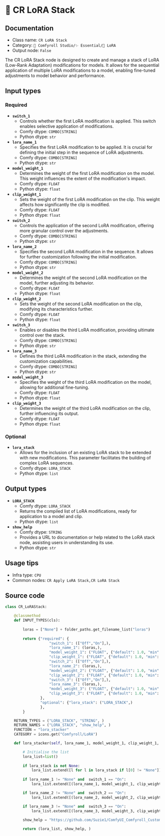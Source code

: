 # 💊 CR LoRA Stack
## Documentation
- Class name: `CR LoRA Stack`
- Category: `🧩 Comfyroll Studio/✨ Essential/💊 LoRA`
- Output node: `False`

The CR LoRA Stack node is designed to create and manage a stack of LoRA (Low-Rank Adaptation) modifications for models. It allows for the sequential application of multiple LoRA modifications to a model, enabling fine-tuned adjustments to model behavior and performance.
## Input types
### Required
- **`switch_1`**
    - Controls whether the first LoRA modification is applied. This switch enables selective application of modifications.
    - Comfy dtype: `COMBO[STRING]`
    - Python dtype: `str`
- **`lora_name_1`**
    - Specifies the first LoRA modification to be applied. It is crucial for defining the initial step in the sequence of LoRA adjustments.
    - Comfy dtype: `COMBO[STRING]`
    - Python dtype: `str`
- **`model_weight_1`**
    - Determines the weight of the first LoRA modification on the model. This weight influences the extent of the modification's impact.
    - Comfy dtype: `FLOAT`
    - Python dtype: `float`
- **`clip_weight_1`**
    - Sets the weight of the first LoRA modification on the clip. This weight affects how significantly the clip is modified.
    - Comfy dtype: `FLOAT`
    - Python dtype: `float`
- **`switch_2`**
    - Controls the application of the second LoRA modification, offering more granular control over the adjustments.
    - Comfy dtype: `COMBO[STRING]`
    - Python dtype: `str`
- **`lora_name_2`**
    - Specifies the second LoRA modification in the sequence. It allows for further customization following the initial modification.
    - Comfy dtype: `COMBO[STRING]`
    - Python dtype: `str`
- **`model_weight_2`**
    - Determines the weight of the second LoRA modification on the model, further adjusting its behavior.
    - Comfy dtype: `FLOAT`
    - Python dtype: `float`
- **`clip_weight_2`**
    - Sets the weight of the second LoRA modification on the clip, modifying its characteristics further.
    - Comfy dtype: `FLOAT`
    - Python dtype: `float`
- **`switch_3`**
    - Enables or disables the third LoRA modification, providing ultimate control over the stack.
    - Comfy dtype: `COMBO[STRING]`
    - Python dtype: `str`
- **`lora_name_3`**
    - Defines the third LoRA modification in the stack, extending the customization capabilities.
    - Comfy dtype: `COMBO[STRING]`
    - Python dtype: `str`
- **`model_weight_3`**
    - Specifies the weight of the third LoRA modification on the model, allowing for additional fine-tuning.
    - Comfy dtype: `FLOAT`
    - Python dtype: `float`
- **`clip_weight_3`**
    - Determines the weight of the third LoRA modification on the clip, further influencing its output.
    - Comfy dtype: `FLOAT`
    - Python dtype: `float`
### Optional
- **`lora_stack`**
    - Allows for the inclusion of an existing LoRA stack to be extended with new modifications. This parameter facilitates the building of complex LoRA sequences.
    - Comfy dtype: `LORA_STACK`
    - Python dtype: `list`
## Output types
- **`LORA_STACK`**
    - Comfy dtype: `LORA_STACK`
    - Returns the compiled list of LoRA modifications, ready for application to a model and clip.
    - Python dtype: `list`
- **`show_help`**
    - Comfy dtype: `STRING`
    - Provides a URL to documentation or help related to the LoRA stack node, assisting users in understanding its use.
    - Python dtype: `str`
## Usage tips
- Infra type: `CPU`
- Common nodes: `CR Apply LoRA Stack,CR LoRA Stack`


## Source code
```python
class CR_LoRAStack:

    @classmethod
    def INPUT_TYPES(cls):
    
        loras = ["None"] + folder_paths.get_filename_list("loras")
        
        return {"required": {
                    "switch_1": (["Off","On"],),
                    "lora_name_1": (loras,),
                    "model_weight_1": ("FLOAT", {"default": 1.0, "min": -10.0, "max": 10.0, "step": 0.01}),
                    "clip_weight_1": ("FLOAT", {"default": 1.0, "min": -10.0, "max": 10.0, "step": 0.01}),
                    "switch_2": (["Off","On"],),
                    "lora_name_2": (loras,),
                    "model_weight_2": ("FLOAT", {"default": 1.0, "min": -10.0, "max": 10.0, "step": 0.01}),
                    "clip_weight_2": ("FLOAT", {"default": 1.0, "min": -10.0, "max": 10.0, "step": 0.01}),
                    "switch_3": (["Off","On"],),
                    "lora_name_3": (loras,),
                    "model_weight_3": ("FLOAT", {"default": 1.0, "min": -10.0, "max": 10.0, "step": 0.01}),
                    "clip_weight_3": ("FLOAT", {"default": 1.0, "min": -10.0, "max": 10.0, "step": 0.01}),
                },
                "optional": {"lora_stack": ("LORA_STACK",)
                },
        }

    RETURN_TYPES = ("LORA_STACK", "STRING", )
    RETURN_NAMES = ("LORA_STACK", "show_help", )
    FUNCTION = "lora_stacker"
    CATEGORY = icons.get("Comfyroll/LoRA")

    def lora_stacker(self, lora_name_1, model_weight_1, clip_weight_1, switch_1, lora_name_2, model_weight_2, clip_weight_2, switch_2, lora_name_3, model_weight_3, clip_weight_3, switch_3, lora_stack=None):

        # Initialise the list
        lora_list=list()
        
        if lora_stack is not None:
            lora_list.extend([l for l in lora_stack if l[0] != "None"])
        
        if lora_name_1 != "None" and  switch_1 == "On":
            lora_list.extend([(lora_name_1, model_weight_1, clip_weight_1)]),

        if lora_name_2 != "None" and  switch_2 == "On":
            lora_list.extend([(lora_name_2, model_weight_2, clip_weight_2)]),

        if lora_name_3 != "None" and  switch_3 == "On":
            lora_list.extend([(lora_name_3, model_weight_3, clip_weight_3)]),
           
        show_help = "https://github.com/Suzie1/ComfyUI_Comfyroll_CustomNodes/wiki/LoRA-Nodes#cr-lora-stack"           

        return (lora_list, show_help, )

```
